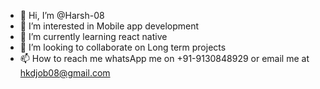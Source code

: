 - 👋 Hi, I’m @Harsh-08
- 👀 I’m interested in Mobile app development
- 🌱 I’m currently learning react native
- 💞️ I’m looking to collaborate on Long term projects
- 📫 How to reach me whatsApp me on +91-9130848929 or email me at hkdjob08@gmail.com

<!---
Harsh-08/Harsh-08 is a ✨ special ✨ repository because its `README.md` (this file) appears on your GitHub profile.
You can click the Preview link to take a look at your changes.
--->
